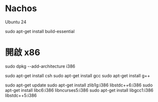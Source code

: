 # Nachos

Ubuntu 24

sudo apt-get install build-essential

# 開啟 x86
sudo dpkg --add-architecture i386

sudo apt-get install csh
sudo apt-get install gcc
sudo apt-get install g++

sudo apt-get update
sudo apt-get install zlib1g:i386 libstdc++6:i386
sudo apt-get install libc6:i386 libncurses5:i386
sudo apt-get install libgcc1:i386 libstdc++5:i386
